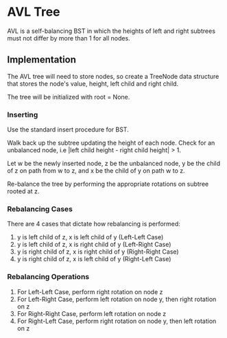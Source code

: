 # AVL Tree

AVL is a self-balancing BST in which the heights of left and right subtrees must not differ by more than 1 for all nodes.

## Implementation

The AVL tree will need to store nodes, so create a TreeNode data structure that stores the node's value, height, left child and right child.

The tree will be initialized with root = None.

### Inserting

Use the standard insert procedure for BST.

Walk back up the subtree updating the height of each node. Check for an unbalanced node, i.e |left child height - right child height| > 1.

Let w be the newly inserted node, z be the unbalanced node, y be the child of z on path from w to z, and x be the child of y on path w to z.

Re-balance the tree by performing the appropriate rotations on subtree rooted at z.

### Rebalancing Cases

There are 4 cases that dictate how rebalancing is performed:

1. y is left child of z, x is left child of y (Left-Left Case)
2. y is left child of z, x is right child of y (Left-Right Case)
3. y is right child of z, x is right child of y (Right-Right Case)
4. y is right child of z, x is left child of y (Right-Left Case)

### Rebalancing Operations

1. For Left-Left Case, perform right rotation on node z
2. For Left-Right Case, perform left rotation on node y, then right rotation on z
3. For Right-Right Case, perform left rotation on node z
4. For Right-Left Case, perform right rotation on node y, then left rotation on z
